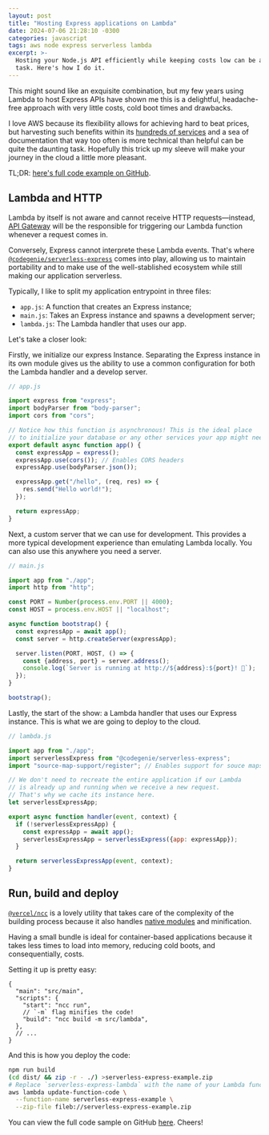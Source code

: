 ```yaml
---
layout: post
title: "Hosting Express applications on Lambda"
date: 2024-07-06 21:28:10 -0300
categories: javascript
tags: aws node express serverless lambda
excerpt: >-
  Hosting your Node.js API efficiently while keeping costs low can be a tricky
  task. Here's how I do it.
---
```


This might sound like an exquisite combination, but my few years using Lambda
to host Express APIs have shown me this is a delightful, headache-free approach
with very little costs, cold boot times and drawbacks.

I love AWS because its flexibility allows for achieving hard to beat prices,
but harvesting such benefits within its [hundreds of
services](https://aws.amazon.com/products/) and a sea of documentation that way
too often is more technical than helpful can be quite the daunting task.
Hopefully this trick up my sleeve will make your journey in the cloud a little
more pleasant.

TL;DR: [here's full code example on
GitHub](https://github.com/th3rius/serverless-express-starter).

## Lambda and HTTP

Lambda by itself is not aware and cannot receive HTTP requests—instead, [API
Gateway](https://docs.aws.amazon.com/apigateway/latest/developerguide/welcome.html)
will be the responsible for triggering our Lambda function whenever a request
comes in.

Conversely, Express cannot interprete these Lambda events. That's where
[`@codegenie/serverless-express`](https://www.npmjs.com/package/@codegenie/serverless-express)
comes into play, allowing us to maintain portability and to make use of the
well-stablished ecosystem while still making our application serverless.

Typically, I like to split my application entrypoint in three files:

- `app.js`: A function that creates an Express instance;
- `main.js`: Takes an Express instance and spawns a development server;
- `lambda.js`: The Lambda handler that uses our app.

Let's take a closer look:

Firstly, we initialize our express Instance. Separating the Express instance in
its own module gives us the ability to use a common configuration for both the
Lambda handler and a develop server.

```js
// app.js

import express from "express";
import bodyParser from "body-parser";
import cors from "cors";

// Notice how this function is asynchronous! This is the ideal place
// to initialize your database or any other services your app might need.
export default async function app() {
  const expressApp = express();
  expressApp.use(cors()); // Enables CORS headers
  expressApp.use(bodyParser.json());

  expressApp.get("/hello", (req, res) => {
    res.send("Hello world!");
  });

  return expressApp;
}
```

Next, a custom server that we can use for development. This provides a more
typical development experience than emulating Lambda locally. You can also use
this anywhere you need a server.

```js
// main.js

import app from "./app";
import http from "http";

const PORT = Number(process.env.PORT || 4000);
const HOST = process.env.HOST || "localhost";

async function bootstrap() {
  const expressApp = await app();
  const server = http.createServer(expressApp);

  server.listen(PORT, HOST, () => {
    const {address, port} = server.address();
    console.log(`Server is running at http://${address}:${port}! 👾`);
  });
}

bootstrap();
```

Lastly, the start of the show: a Lambda handler that uses our Express instance.
This is what we are going to deploy to the cloud.

```js
// lambda.js

import app from "./app";
import serverlessExpress from "@codegenie/serverless-express";
import "source-map-support/register"; // Enables support for souce maps!

// We don't need to recreate the entire application if our Lambda
// is already up and running when we receive a new request.
// That's why we cache its instance here.
let serverlessExpressApp;

export async function handler(event, context) {
  if (!serverlessExpressApp) {
    const expressApp = await app();
    serverlessExpressApp = serverlessExpress({app: expressApp});
  }

  return serverlessExpressApp(event, context);
}
```

## Run, build and deploy

[`@vercel/ncc`](https://www.npmjs.com/package/@vercel/ncc) is a lovely utility
that takes care of the complexity of the building process because it also
handles [native modules](https://nodejs.org/api/addons.html) and minification.

Having a small bundle is ideal for container-based applications because it
takes less times to load into memory, reducing cold boots, and consequentially,
costs.

Setting it up is pretty easy:

```jsonc
{
  "main": "src/main",
  "scripts": {
    "start": "ncc run",
    // `-m` flag minifies the code!
    "build": "ncc build -m src/lambda",
  },
  // ...
}
```

And this is how you deploy the code:

```sh
npm run build
(cd dist/ && zip -r - ./) >serverless-express-example.zip
# Replace `serverless-express-lambda` with the name of your Lambda function
aws lambda update-function-code \
  --function-name serverless-express-example \
  --zip-file fileb://serverless-express-example.zip
```

You can view the full code sample on GitHub
[here](https://github.com/th3rius/serverless-express-starter). Cheers!
